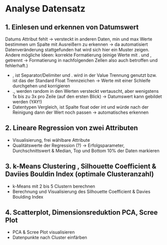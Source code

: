 # Analyse Datensatz 

## 1. Einlesen und erkennen von Datumswert 
Datums Attribut fehlt -> versteckt in anderen Daten, min und max Werte bestimmen um Spalte mit Ausreißern zu erkennen -> da automatisiert Datenveränderung stattgefunden hat wird sich hier ein Muster zeigen. Andere mögliche Ideen: korrekte Formatierung (einige Werte mit . und , getrennt -> Formatierung in nachfolgenden Zellen also auch betroffen und fehlerhaft.) 

- , ist Separator/Delimiter und . wird in der Value Trennung genutzt bzw. ist das der Standard Float Trennzeichen -> Werte mit einer Schleife durchgehen und korrigieren
- ., werden random in den Werten versteckt vertauscht, aber wenigstens 1x bis zu 3x pro Zeile (auf den ersten Blick) -> Datumswert kann gebildet werden (YAY!)
- Datentypen Vergleich, ist Spalte float oder int und würde nach der Reinigung dann der Wert noch passen -> automatisches erkennen 

## 2. Lineare Regression von zwei Attributen 

- Visualisierung, frei wählbare Attribute
- Qualitätswerte der Regression (?) -> Erfolgsparameter, Durchschnittswert & Median, Top und Bottom 10% der Daten markieren

## 3. k-Means Clustering , Silhouette Coefficient & Daviies Bouldin Index (optimale Clusteranzahl)

- k-Means mit 2 bis 5 Clustern berechnen
- Berechnung und Visualisierung des Silhouette Coefficient & Davies Boulding Index 

## 4. Scatterplot, Dimensionsreduktion PCA, Scree Plot 

- PCA & Scree Plot visualisieren
- Datenpunkte nach Cluster einfärben 

